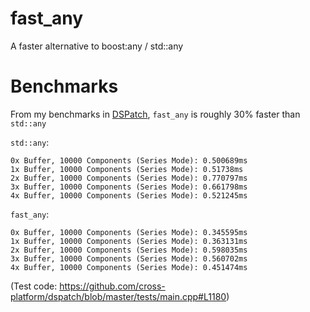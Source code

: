 # fast_any
A faster alternative to boost:any / std::any

# Benchmarks

From my benchmarks in <a href=https://github.com/cross-platform/dspatch>DSPatch</a>, `fast_any` is roughly 30% faster than `std::any`

`std::any`:
```
0x Buffer, 10000 Components (Series Mode): 0.500689ms
1x Buffer, 10000 Components (Series Mode): 0.51738ms
2x Buffer, 10000 Components (Series Mode): 0.770797ms
3x Buffer, 10000 Components (Series Mode): 0.661798ms
4x Buffer, 10000 Components (Series Mode): 0.521245ms
```

`fast_any`:
```
0x Buffer, 10000 Components (Series Mode): 0.345595ms
1x Buffer, 10000 Components (Series Mode): 0.363131ms
2x Buffer, 10000 Components (Series Mode): 0.598035ms
3x Buffer, 10000 Components (Series Mode): 0.560702ms
4x Buffer, 10000 Components (Series Mode): 0.451474ms
```

(Test code: https://github.com/cross-platform/dspatch/blob/master/tests/main.cpp#L1180)
